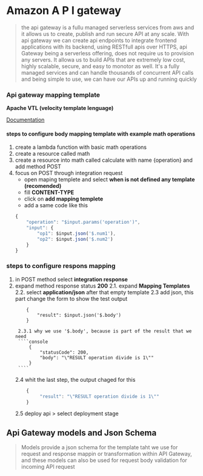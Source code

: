 # Amazon  A P I gateway

> the api gateway is a fullu managed serverless services from aws and it allows us to create, publish and run secure API at any scale.
> With api gateway we can create api endpoints to integrate frontend applications with its backend, using RESTfull apis over HTTPS, api Gateway being a serverless offering, does not require us to provision any servers. It allowa us to build APIs that are extremely low cost, highly scalable, secure, and easy to monotor as well.
It's a fully managed services and can handle thousands of concurrent API calls and being simple to use, we can have our APIs up and running quickly

### Api gateway mapping template 

**Apache VTL (velocity template lenguage)**

[Documentation](https://docs.aws.amazon.com/apigateway/latest/developerguide/api-gateway-mapping-template-reference.html#input-variable-reference)

#### steps to configure body mapping template with example math operations

1. create a lambda function with basic math operations
2. create a resource called math
3. create a resource into math called calculate with name {operation} and add method POST
4. focus on POST through integration request 
    * open maping templete and select **when is not defined any template (recomended)** 
    * fill **CONTENT-TYPE**
    * click on **add mapping templete**
    * add a same code like this
    ````js
    {
        "operation": "$input.params('operation')",
        "input": {
            "op1": $input.json('$.num1'),
            "op2": $input.json('$.num2')
        }
    }
    ````
### steps to configure respons mapping 
1. in POST method select **integration response**
2. expand method response status **200**
    2.1. expand **Mapping Templates**
    2.2. select **application/json** after that empty template
    2.3 add json, this part change the form to show the test output
    ````console
        {
            "result": $input.json('$.body')
        }
    ````
        2.3.1 why we use '$.body', because is part of the result that we need
        ````console
            {
                "statusCode": 200,
                "body": "\"RESULT operation divide is 1\""
            }
        ````
    2.4 whit the last step, the output chaged for this 
    ````js
        {
             "result": "\"RESULT operation divide is 1\""
        }
    ````
    2.5 deploy api > select deployment stage 

## Api Gateway models and Json Schema

>Models provide a json schema for the template taht we use for request and response mappin or transformation within API Gateway, and these models can also be used for request body validation for incoming API request




